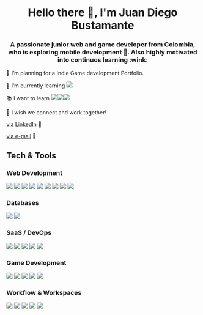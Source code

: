 <!--
**JuanBacon/JuanBacon** is a ✨ _special_ ✨ repository because its `README.md` (this file) appears on your GitHub profile.
-->

<h1 align="center">Hello there 👋, I'm Juan Diego Bustamante</h1>
<h3 align="center">A passionate junior web and game developer from Colombia, who is exploring mobile development 📱. Also highly motivated into continuos learning :wink:</h3>
 
 
 🔭 I’m planning for a Indie Game development Portfolio.
 
 🌱 I’m currently learning <img src="https://img.shields.io/badge/React_Native-20232A?style=for-the-badge&logo=react&logoColor=61DAFB">
 
 :books: I want to learn <img src="https://img.shields.io/badge/Flutter-02569B?style=for-the-badge&logo=flutter&logoColor=white"><img src="https://img.shields.io/badge/Vue.js-35495E?style=for-the-badge&logo=vue.js&logoColor=4FC08"/><img src="https://img.shields.io/badge/Angular-DD0031?style=for-the-badge&logo=angular&logoColor=white"/>

🤝 I wish we connect and work together!

<a href="https://www.linkedin.com/in/juan-diego-bustamante-rios/" >via LinkedIn</a> 🔗

<a href="mailto:juan.bacon.b@outlook.com" >via e-mail</a> 📧

<!--
![Profile views](https://gpvc.arturio.dev/JuanBacon)  <img src="https://img.shields.io/github/followers/JuanBacon?label=Follow" style=" float:left, margin-right:10px" />
-->



## Tech & Tools
### Web Development
<span>
  <img src = "https://img.shields.io/badge/HTML5-E34F26?style=for-the-badge&logo=html5&logoColor=white">
  <img src = "https://img.shields.io/badge/CSS3-1572B6?style=for-the-badge&logo=css3&logoColor=white">
  <img src = "https://img.shields.io/badge/JavaScript-F7DF1E?style=for-the-badge&logo=javascript&logoColor=black">
  <img src = "https://img.shields.io/badge/React-20232A?style=for-the-badge&logo=react&logoColor=61DAFB">
  <img src = "https://img.shields.io/badge/Bootstrap-563D7C?style=for-the-badge&logo=bootstrap&logoColor=white">
  <img src = "https://img.shields.io/badge/MySQL-00000F?style=for-the-badge&logo=mysql&logoColor=white">
  <img src = "https://img.shields.io/badge/p5.js-ED225D?style=for-the-badge&logo=p5.js&logoColor=FFFFFF">
  <img src = "https://img.shields.io/badge/threejs-black?style=for-the-badge&logo=three.js&logoColor=white">
  <img src = "https://img.shields.io/badge/Ionic-3880FF?style=for-the-badge&logo=ionic&logoColor=white">
</span>

### Databases
<span>
  <img src = "https://img.shields.io/badge/MySQL-00000F?style=for-the-badge&logo=mysql&logoColor=white">
  <img src = "https://img.shields.io/badge/Microsoft%20SQL%20Sever-CC2927?style=for-the-badge&logo=microsoft%20sql%20server&logoColor=white">
</span>

### SaaS / DevOps
<span>
  <img src = "https://img.shields.io/badge/firebase-%23039BE5.svg?style=for-the-badge&logo=firebase">
  <img src = "https://img.shields.io/badge/AWS-%23FF9900.svg?style=for-the-badge&logo=amazon-aws&logoColor=white">
  <img src = "https://img.shields.io/badge/vagrant-%231563FF.svg?style=for-the-badge&logo=vagrant&logoColor=white">
  <img src = "https://img.shields.io/badge/kubernetes-%23326ce5.svg?style=for-the-badge&logo=kubernetes&logoColor=white">
  <img src = "https://img.shields.io/badge/azure-%230072C6.svg?style=for-the-badge&logo=microsoftazure&logoColor=white">
</span>

### Game Development
<span>
  <img src = "https://img.shields.io/badge/C%23-239120?style=for-the-badge&logo=c-sharp&logoColor=white">
  <img src = "https://img.shields.io/badge/c++-%2300599C.svg?style=for-the-badge&logo=c%2B%2B&logoColor=white">
  <img src = "https://img.shields.io/badge/Unity-100000?style=for-the-badge&logo=unity&logoColor=white">
  <img src = "https://img.shields.io/badge/unrealengine-%23313131.svg?style=for-the-badge&logo=unrealengine&logoColor=white">
  <img src = "https://img.shields.io/badge/GODOT-%23FFFFFF.svg?style=for-the-badge&logo=godot-engine">
</span>

### Workflow & Workspaces
<span>
  <img src = "https://img.shields.io/badge/git-%23F05033.svg?style=for-the-badge&logo=git&logoColor=white">
  <img src = "https://img.shields.io/badge/github-%23121011.svg?style=for-the-badge&logo=github&logoColor=white">
  <img src = "https://img.shields.io/badge/Slack-4A154B?style=for-the-badge&logo=slack&logoColor=white">
  <img src = "https://img.shields.io/badge/Notion-%23000000.svg?style=for-the-badge&logo=notion&logoColor=white">
  <img src = "https://img.shields.io/badge/Visual%20Studio%20Code-0078d7.svg?style=for-the-badge&logo=visual-studio-code&logoColor=white">
</span>
